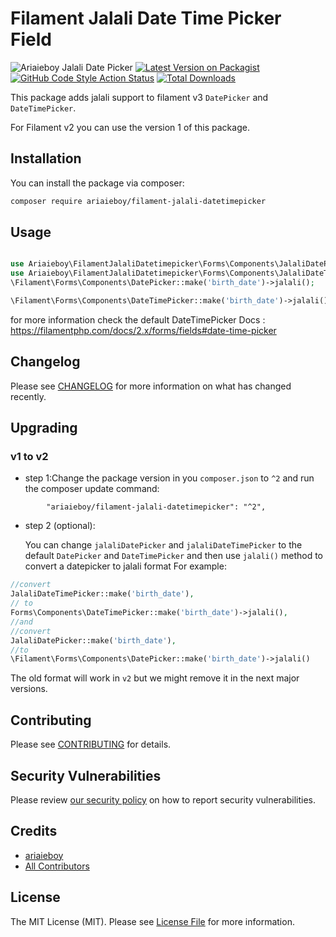 # Filament Jalali Date Time Picker Field

![Ariaieboy Jalali Date Picker](https://preview.dragon-code.pro/Ariaieboy/Jalali-Date-Picker.svg?brand=laravel)
[![Latest Version on Packagist](https://img.shields.io/packagist/v/ariaieboy/filament-jalali-datetimepicker.svg?style=flat-square)](https://packagist.org/packages/ariaieboy/filament-jalali-datetimepicker)
[![GitHub Code Style Action Status](https://img.shields.io/github/workflow/status/ariaieboy/filament-jalali-datetimepicker/Check%20&%20fix%20styling?label=code%20style)](https://github.com/ariaieboy/filament-jalali-datetimepicker/actions?query=workflow%3A"Check+%26+fix+styling"+branch%3Amain)
[![Total Downloads](https://img.shields.io/packagist/dt/ariaieboy/filament-jalali-datetimepicker.svg?style=flat-square)](https://packagist.org/packages/ariaieboy/filament-jalali-datetimepicker)

This package adds jalali support to filament v3 `DatePicker` and `DateTimePicker`.

For Filament v2 you can use the version 1 of this package.

## Installation

You can install the package via composer:

```bash
composer require ariaieboy/filament-jalali-datetimepicker
```

## Usage

```php

use Ariaieboy\FilamentJalaliDatetimepicker\Forms\Components\JalaliDatePicker;
use Ariaieboy\FilamentJalaliDatetimepicker\Forms\Components\JalaliDateTimePicker;
\Filament\Forms\Components\DatePicker::make('birth_date')->jalali();

\Filament\Forms\Components\DateTimePicker::make('birth_date')->jalali();
```

for more information check the default DateTimePicker
Docs : https://filamentphp.com/docs/2.x/forms/fields#date-time-picker

## Changelog

Please see [CHANGELOG](CHANGELOG.md) for more information on what has changed recently.

## Upgrading

### v1 to v2

- step 1:Change the package version in you `composer.json` to `^2` and run the composer update command:

```
        "ariaieboy/filament-jalali-datetimepicker": "^2",
```

- step 2 (optional):

  You can change `jalaliDatePicker` and `jalaliDateTimePicker` to the default `DatePicker` and `DateTimePicker` and then
  use `jalali()` method to convert a datepicker to jalali format
  For example:

```php
//convert
JalaliDateTimePicker::make('birth_date'),
// to 
Forms\Components\DateTimePicker::make('birth_date')->jalali(),
//and
//convert
JalaliDatePicker::make('birth_date'),
//to
\Filament\Forms\Components\DatePicker::make('birth_date')->jalali()
```

The old format will work in `v2` but we might remove it in the next major versions.

## Contributing

Please see [CONTRIBUTING](https://github.com/spatie/.github/blob/main/CONTRIBUTING.md) for details.

## Security Vulnerabilities

Please review [our security policy](../../security/policy) on how to report security vulnerabilities.

## Credits

- [ariaieboy](https://github.com/ariaieboy)
- [All Contributors](../../contributors)

## License

The MIT License (MIT). Please see [License File](LICENSE.md) for more information.

